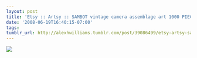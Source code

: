 ```yaml
---
layout: post
title: 'Etsy :: Artsy :: SAMBOT vintage camera assemblage art 1000 PIECES no. 36'
date: '2008-06-19T16:40:15-07:00'
tags: 
tumblr_url: http://alexhwilliams.tumblr.com/post/39086499/etsy-artsy-sambot-vintage-camera-assemblage
---
```

<img src="http://24.media.tumblr.com/EXq6qISREafjp2ykDDg2nRSH_500.jpg"/>
